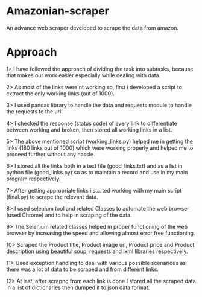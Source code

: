 # Amazonian-scraper
An advance web scraper developed to scrape the data from amazon.

# Approach

  1> I have followed the approach of dividing the task into subtasks, because that makes our work easier especially while dealing with data.

  2> As most of the links were'nt working so, first i developed a script to extract the only working links (out of 1000). 
 
  3> I used pandas library to handle the data and requests module to handle the requests to the url.

  4> I checked the response (status code) of every link to differentiate between working and broken, then stored all working links in a list.

  5> The above mentioned script (working_links.py) helped me in getting the links (180 links out of 1000) which were working properly and helped me 
       to proceed further without any hassle.

  6> I stored all the links both in a text file (good_links.txt) and as a list in python file (good_links.py) so as to maintain a record and use in
       my main program respectively.

  7> After getting appropriate links i started working with my main script (final.py) to scrape the relevant data.

  8> I used selenium tool and related Classes to automate the web browser (used Chrome) and to help in scraping of the data. 

  9> The Selenium related classes helped in proper functioning of the web browser by increasing the speed and allowing almost error free functioning.

  10> Scraped the Product title, Product image url, Product price and Product description using beautiful soup, requests and lxml libraries respectively.

  11> Used exception handling to deal with various possible scenarious as there was a lot of data to be scraped and from different links.

  12> At last, after scrapng from each link is done I stored all the scraped data in a list of dictionaries then dumped it to json data format.

